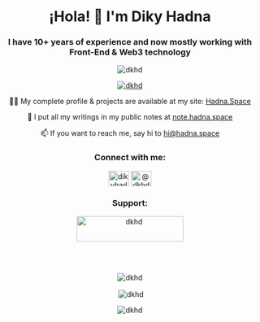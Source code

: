 <h1 align="center">¡Hola! 👋 I'm Diky Hadna</h1>
<h3 align="center">I have 10+ years of experience and now mostly working with Front-End & Web3 technology</h3>

<p align="center"> <img src="https://komarev.com/ghpvc/?username=dkhd&label=Profile%20views&color=0e75b6&style=flat" alt="dkhd" /> </p>

<p align="center"> <a href="https://github.com/ryo-ma/github-profile-trophy"><img src="https://github-profile-trophy.vercel.app/?username=dkhd" alt="dkhd" /></a> </p>

<p align="center">👨‍💻 My complete profile & projects are available at my site: <a href="https://hadna.space">Hadna.Space</a></p>

<p align="center">📝 I put all my writings in my public notes at <a href="https://note.hadna.space">note.hadna.space</a></p>

<p align="center">📫 If you want to reach me, say hi to <a href="mailto:hi@hadna.space">hi@hadna.space</a></p>

<h3 align="center">Connect with me:</h3>
<p align="center">
<a href="https://linkedin.com/in/dikyhadna" target="blank"><img align="center" src="https://raw.githubusercontent.com/rahuldkjain/github-profile-readme-generator/master/src/images/icons/Social/linked-in-alt.svg" alt="dikyhadna" height="30" width="40" /></a>
<a href="https://twitter.com/dkyhd" target="blank"><img align="center" src="https://raw.githubusercontent.com/rahuldkjain/github-profile-readme-generator/master/src/images/icons/Social/twitter.svg" alt="@dkhd" height="30" width="40" /></a>
</p>

<h3 align="center">Support:</h3>
<p align="center"><a href="https://www.buymeacoffee.com/dkhd"> <img align="center" src="https://cdn.buymeacoffee.com/buttons/v2/default-yellow.png" height="50" width="210" alt="dkhd" /></a></p><br><br>

<p align="center"><img align="center" src="https://github-readme-stats.vercel.app/api/top-langs?username=dkhd&show_icons=true&locale=en&layout=compact" alt="dkhd" /></p>

<p align="center">&nbsp;<img align="center" src="https://github-readme-stats.vercel.app/api?username=dkhd&show_icons=true&locale=en&count_private=true" alt="dkhd" /></p>

<p align="center"><img align="center" src="https://github-readme-streak-stats.herokuapp.com/?user=dkhd&" alt="dkhd" /></p>
